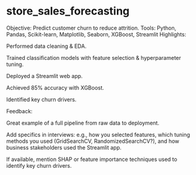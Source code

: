 # store_sales_forecasting
Objective: Predict customer churn to reduce attrition.
Tools: Python, Pandas, Scikit-learn, Matplotlib, Seaborn, XGBoost, Streamlit
Highlights:

Performed data cleaning & EDA.

Trained classification models with feature selection & hyperparameter tuning.

Deployed a Streamlit web app.

Achieved 85% accuracy with XGBoost.

Identified key churn drivers.

Feedback:

Great example of a full pipeline from raw data to deployment.

Add specifics in interviews: e.g., how you selected features, which tuning methods you used (GridSearchCV, RandomizedSearchCV?), and how business stakeholders used the Streamlit app.

If available, mention SHAP or feature importance techniques used to identify key churn drivers.
